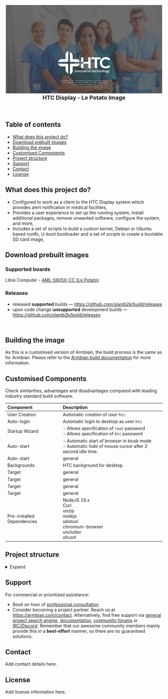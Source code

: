 <p align="center">
  <a href="#build-framework">
  <img src=".github/htc_wallpaper_logo.png" alt="Armbian logo" width="500">
  </a><br>
  <strong><font size="4">HTC Display - Le Potato Image</font></strong><br><br><br>
 
## Table of contents

- [What does this project do?](#what-does-this-project-do)
- [Download prebuilt images](#download-prebuilt-images)
- [Building the image](#building-the-image)
- [Customised Components](#customised-components)
- [Project structure](#project-structure)
- [Support](#support)
- [Contact](#contact)
- [License](#license)

## What does this project do?

- Configured to work as a client to the HTC Display system which provides alert notification in medical facilities,
- Provides a user experience to set up the running system, install additional packages, remove unwanted software, configure the system, and more,
- Includes a set of scripts to build a custom kernel, Debian or Ubuntu based rootfs, U-boot bootloader and a set of scripts to create a bootable SD card image,

## Download prebuilt images

### Supported boards

Libre Computer - [AML-S905X-CC (Le Potato)](https://libre.computer/products/aml-s905x-cc/)

### Releases

- released **supported** builds —  <https://github.com/slamb2k/build/releases>
- upon code change **unsupported** development builds —  <https://github.com/slamb2k/build/releases>


<br/>

## Building the image

As this is a customised version of Armbian, the build process is the same as for Armbian. Please refer to the [Armbian build documentation](https://github.com/armbian/build) for more information.


## Customised Components

Check similarities, advantages and disadvantages compared with leading industry standard build software.

Component | Description
|:--|:--
| User Creation | Automatic creation of user `htc`
| Auto-login | Automatic login to desktop as user `htc`
| Startup Wizard | - Allows specification of `root` password<br>- Allows specification of `htc` password
| Auto-start | - Automatic start of browser in kiosk mode<br>- Automatic hide of mouse cursor after 2 second idle time.
| Auto-start | general
| Backgrounds | HTC background for desktop
| Target | general
| Target | general
| Target | general
| Target | general
| Pre-installed Dependencies | NodeJS 19.x<br>Curl<br>unzip<br>nodejs<br>xdotool<br>chromium-browser<br>unclutter<br>xfconf

## Project structure

<details><summary>Expand</summary>

```text
├── cache                                Work / cache directory
│   ├── aptcache                         Packages
│   ├── ccache                           C/C++ compiler
│   ├── docker                           Docker last pull
│   ├── git-bare                         Minimal Git
│   ├── git-bundles                      Full Git
│   ├── initrd                           Ram disk
│   ├── memoize                          Git status
│   ├── patch                            Kernel drivers patch
│   ├── pip                              Python
│   ├── rootfs                           Compressed userspaces
│   ├── sources                          Kernel, u-boot and other sources
│   ├── tools                            Additional tools like ORAS
│   └── utility
├── config                               Packages repository configurations
│   ├── targets.conf                     Board build target configuration
│   ├── boards                           Board configurations
│   ├── bootenv                          Initial boot loaders environments per family
│   ├── bootscripts                      Initial Boot loaders scripts per family
│   ├── cli                              CLI packages configurations per distribution
│   ├── desktop                          Desktop packages configurations per distribution
│   ├── distributions                    Distributions settings
│   ├── kernel                           Kernel build configurations per family
│   ├── sources                          Kernel and u-boot sources locations and scripts
│   ├── templates                        User configuration templates which populate userpatches
│   └── torrents                         External compiler and rootfs cache torrents
├── extensions                           Extend build system with specific functionality
├── lib                                  Main build framework libraries
│   ├── functions
│   │   ├── artifacts
│   │   ├── bsp
│   │   ├── cli
│   │   ├── compilation
│   │   ├── configuration
│   │   ├── general
│   │   ├── host
│   │   ├── image
│   │   ├── logging
│   │   ├── main
│   │   └── rootfs
│   └── tools
├── output                               Build artifact
│   └── deb                              Deb packages
│   └── images                           Bootable images - RAW or compressed
│   └── debug                            Patch and build logs
│   └── config                           Kernel configuration export location
│   └── patch                            Created patches location
├── packages                             Support scripts, binary blobs, packages
│   ├── blobs (UPDATED)                  Wallpapers, various configs, closed source bootloaders
│   ├── bsp-cli                          Automatically added to armbian-bsp-cli package
│   ├── bsp-desktop                      Automatically added to armbian-bsp-desktopo package
│   ├── bsp                              Scripts and configs overlay for rootfs
│   └── extras-buildpkgs                 Optional compilation and packaging engine
├── patch                                Collection of patches
│   ├── atf                              ARM trusted firmware
│   ├── kernel                           Linux kernel patches
|   |   └── family-branch                Per kernel family and branch
│   ├── misc                             Linux kernel packaging patches
│   └── u-boot                           Universal boot loader patches
|       ├── u-boot-board                 For specific board
|       └── u-boot-family                For entire kernel family
├── tools                                Tools for dealing with kernel patches and configs
└── userpatches                          User: configuration patching area
    ├── lib.config                       User: framework common config/override file
    ├── config-default.conf              User: default user config file
    ├── customize-image.sh               User: script will execute just before closing the image
    ├── atf                              User: ARM trusted firmware
    ├── kernel                           User: Linux kernel per kernel family
    ├── misc                             User: various
    ├── u-boot                           User: universal boot loader patches
    └── overlay (UPDATED)                User: additional files and customisations

```
</details>

## Support

For commercial or prioritized assistance:
 - Book an hour of [professional consultation](https://calendly.com/armbian/consultation)
 - Consider becoming a project partner. Reach us at <https://armbian.com/contact>. Alternatively, find free support via [general project search engine](https://www.armbian.com/search), [documentation](https://docs.armbian.com), [community forums](https://forum.armbian.com/) or [IRC/Discord](https://docs.armbian.com/Community_IRC/). Remember that our awesome community members mainly provide this in a **best-effort** manner, so there are no guaranteed solutions.

## Contact

Add contact details here.

## License

Add license information here.
